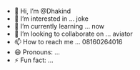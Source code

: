 - 👋 Hi, I’m @Dhakind
- 👀 I’m interested in ... joke 
- 🌱 I’m currently learning ... now
- 💞️ I’m looking to collaborate on ... aviator 
- 📫 How to reach me ... 08160264016
- 😄 Pronouns: ...
- ⚡ Fun fact: ...

<!---
Dhakind/Dhakind is a ✨ special ✨ repository because its `README.md` (this file) appears on your GitHub profile.
You can click the Preview link to take a look at your changes.
--->
